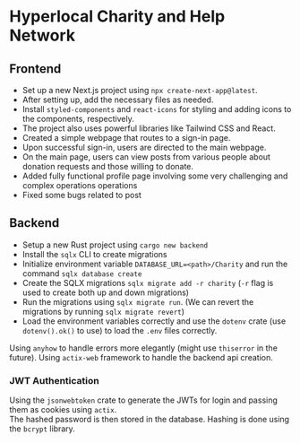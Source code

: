 # Hyperlocal Charity and Help Network

## Frontend

- Set up a new Next.js project using `npx create-next-app@latest`.
- After setting up, add the necessary files as needed.
- Install `styled-components` and `react-icons` for styling and adding icons to the components, respectively.
- The project also uses powerful libraries like Tailwind CSS and React.
- Created a simple webpage that routes to a sign-in page.
- Upon successful sign-in, users are directed to the main webpage.
- On the main page, users can view posts from various people about donation requests and those willing to donate.
- Added fully functional profile page involving some very challenging and complex operations operations
- Fixed some bugs related to post

## Backend

- Setup a new Rust project using `cargo new backend`
- Install the `sqlx` CLI to create migrations
- Initialize environment variable `DATABASE_URL=<path>/Charity` and run the command `sqlx database create`
- Create the SQLX migrations `sqlx migrate add -r charity` (`-r` flag is used to create both up and down migrations)
- Run the migrations using `sqlx migrate run`. (We can revert the migrations by running `sqlx migrate revert`)
- Load the environment variables correctly and use the `dotenv` crate (use `dotenv().ok()` to use) to load the `.env` files correctly.

Using `anyhow` to handle errors more elegantly (might use `thiserror` in the future). Using `actix-web` framework to handle the backend api creation.

### JWT Authentication
Using the `jsonwebtoken` crate to generate the JWTs for login and passing them as cookies using `actix`.\
The hashed password is then stored in the database. Hashing is done using the `bcrypt` library.
